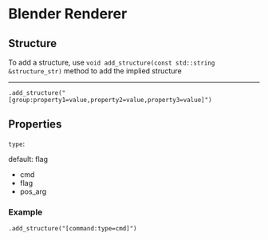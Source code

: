 # Blender Renderer

## Structure

To add a structure, use `void add_structure(const std::string &structure_str)` method to add the implied structure

---

`.add_structure("[group:property1=value,property2=value,property3=value]")`

## Properties

`type`:

default: flag

- cmd
- flag
- pos_arg

### Example

`.add_structure("[command:type=cmd]")`
